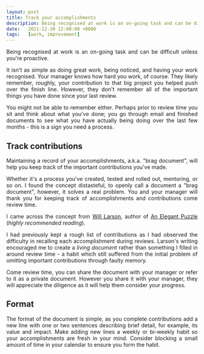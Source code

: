 ```yaml
---
layout: post
title: Track your accomplishments
description: Being recognised at work is an on-going task and can be difficult unless you're proactive. It isn't as simple as doing great work, being noticed...
date:   2021-12-30 12:00:00 +0000
tags:   [work, improvement]
---
```


<style>p { text-align: justify; }</style>

Being recognised at work is an on-going task and can be difficult unless you're proactive. 

It isn't as simple as doing great work, being noticed, and having your work recognised. Your manager knows how hard you work, of course. They likely remember, roughly, your contribution to that big project you helped push over the finish line. However, they don't remember all of the important things you have done since your last review. 

You might not be able to remember either. Perhaps prior to review time you sit and think about what you've done; you go through email and finished documents to see what you have actually being doing over the last few months - this is a sign you need a process.

## Track contributions

Maintaining a record of your accomplishments, a.k.a. "brag document", will help you keep track of the important contributions you've made. 

Whether it's a process you've created, tested and rolled out, mentoring, or so on. I found the concept distasteful, to openly call a document a "brag document", however, it solves a real problem. You and your manager will thank you for keeping track of accomplishments and contributions come review time.

I came across the concept from <a href="https://lethain.com/" target="_blank">Will Larson</a>, author of <a href="https://lethain.com/elegant-puzzle/" target="_blank">An Elegant Puzzle</a> (<i>highly recommended reading</i>). 

I had previously kept a rough list of contributions as I had observed the difficulty in recalling each accomplishment during reviews. Larson's writing encouraged me to create a _living document_ rather than something I filled in around review time - a habit which still suffered from the initial problem of omitting important contributions through faulty memory.

Come review time, you can share the document with your manager or refer to it as a private document. However you share it with your manager, they will appreciate the diligence as it will help them consider your progress.

## Format

The format of the document is simple, as you complete contributions add a new line with one or two sentences describing brief detail, for example, its value and impact. Make adding new lines a weekly or bi-weekly habit so your accomplishments are fresh in your mind. Consider blocking a small amount of time in your calendar to ensure you form the habit.
